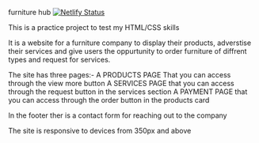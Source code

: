 furniture hub
[![Netlify Status](https://api.netlify.com/api/v1/badges/b209bcfa-1563-4b12-8908-4c5a91057083/deploy-status)](https://app.netlify.com/sites/my-furniturehub/deploys)

This is a practice project to test my HTML/CSS skills

It is a website for a furniture company to display their products, adverstise their services and give users the oppurtunity to order furniture of diffrent types and request for services.

The site has three pages:-
A PRODUCTS PAGE That you can access through the view more button
A SERVICES PAGE that you can access through the request button in the services section
A PAYMENT PAGE that you can access through the order button in the products card

In the footer ther is a contact form for reaching out to the company

The site is responsive to devices from 350px and above
